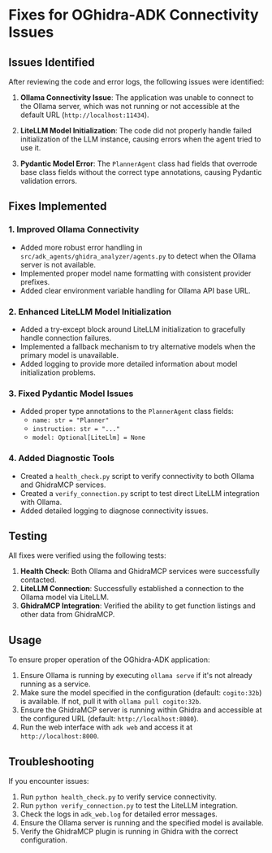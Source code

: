 # Fixes for OGhidra-ADK Connectivity Issues

## Issues Identified

After reviewing the code and error logs, the following issues were identified:

1. **Ollama Connectivity Issue**: The application was unable to connect to the Ollama server, which was not running or not accessible at the default URL (`http://localhost:11434`).

2. **LiteLLM Model Initialization**: The code did not properly handle failed initialization of the LLM instance, causing errors when the agent tried to use it.

3. **Pydantic Model Error**: The `PlannerAgent` class had fields that overrode base class fields without the correct type annotations, causing Pydantic validation errors.

## Fixes Implemented

### 1. Improved Ollama Connectivity

- Added more robust error handling in `src/adk_agents/ghidra_analyzer/agents.py` to detect when the Ollama server is not available.
- Implemented proper model name formatting with consistent provider prefixes.
- Added clear environment variable handling for Ollama API base URL.

### 2. Enhanced LiteLLM Model Initialization

- Added a try-except block around LiteLLM initialization to gracefully handle connection failures.
- Implemented a fallback mechanism to try alternative models when the primary model is unavailable.
- Added logging to provide more detailed information about model initialization problems.

### 3. Fixed Pydantic Model Issues

- Added proper type annotations to the `PlannerAgent` class fields:
  - `name: str = "Planner"`
  - `instruction: str = "..."`
  - `model: Optional[LiteLlm] = None`

### 4. Added Diagnostic Tools

- Created a `health_check.py` script to verify connectivity to both Ollama and GhidraMCP services.
- Created a `verify_connection.py` script to test direct LiteLLM integration with Ollama.
- Added detailed logging to diagnose connectivity issues.

## Testing

All fixes were verified using the following tests:

1. **Health Check**: Both Ollama and GhidraMCP services were successfully contacted.
2. **LiteLLM Connection**: Successfully established a connection to the Ollama model via LiteLLM.
3. **GhidraMCP Integration**: Verified the ability to get function listings and other data from GhidraMCP.

## Usage

To ensure proper operation of the OGhidra-ADK application:

1. Ensure Ollama is running by executing `ollama serve` if it's not already running as a service.
2. Make sure the model specified in the configuration (default: `cogito:32b`) is available. If not, pull it with `ollama pull cogito:32b`.
3. Ensure the GhidraMCP server is running within Ghidra and accessible at the configured URL (default: `http://localhost:8080`).
4. Run the web interface with `adk web` and access it at `http://localhost:8000`.

## Troubleshooting

If you encounter issues:

1. Run `python health_check.py` to verify service connectivity.
2. Run `python verify_connection.py` to test the LiteLLM integration.
3. Check the logs in `adk_web.log` for detailed error messages.
4. Ensure the Ollama server is running and the specified model is available.
5. Verify the GhidraMCP plugin is running in Ghidra with the correct configuration. 